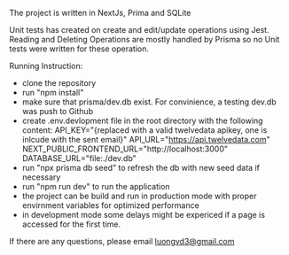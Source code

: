 The project is written in NextJs, Prima and SQLite

Unit tests has created on create and edit/update operations using Jest. 
Reading and Deleting Operations are mostly handled by Prisma so no Unit tests were written for these operation.

Running Instruction:

- clone the repository
- run "npm install"
- make sure that prisma/dev.db exist. For convinience, a testing dev.db was push to Github
- create .env.devlopment file in the root directory with the following content:
    API_KEY="{replaced with a valid twelvedata apikey, one is inlcude with the sent email}"
    API_URL="https://api.twelvedata.com"
    NEXT_PUBLIC_FRONTEND_URL="http://localhost:3000"
    DATABASE_URL="file:./dev.db"
- run "npx prisma db seed" to refresh the db with new seed data if necessary
- run "npm run dev" to run the application
- the project can be build and run in production mode with proper envirnment variables for optimized performance
- in development mode some delays might be expericed if a page is accessed for the first time.

If there are any questions, please email luongvd3@gmail.com

